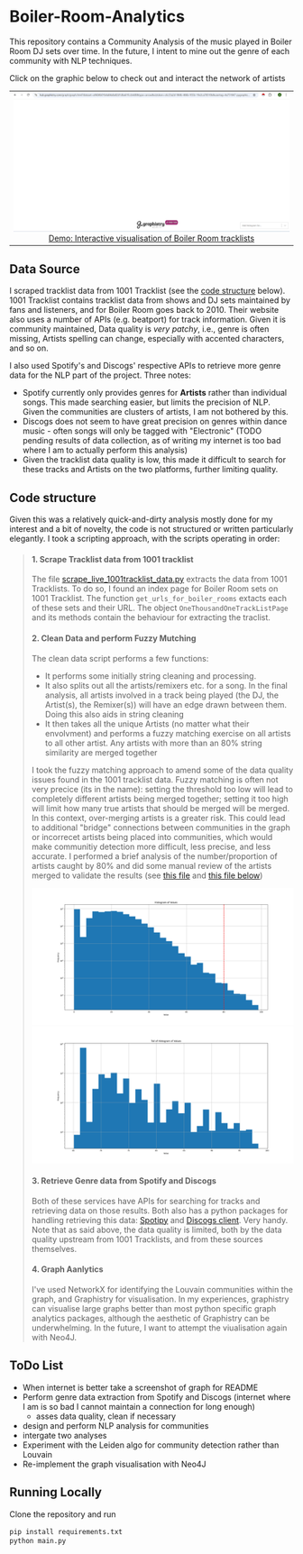 # Boiler-Room-Analytics
This repository contains a Community Analysis of the music played in Boiler Room DJ sets over time. In the future, I intent to mine out the genre of each community with NLP techniques.

Click on the graphic below to check out and interact the network of artists
<table style="width:100%;">
  <tr valign="top">
    <td align="center"><a href="https://hub.graphistry.com/graph/graph.html?dataset=a9604b01b4a84a0a82d1dba61fccb4d0&type=arrow&viztoken=c6c33a2d-984b-486b-955b-19e2ca78510b&usertag=4a751847-pygraphistry-0.34.17&splashAfter=1736163734&info=False&menu=False&showArrows=False&pointSize=0.7&edgeCurvature=0.0&edgeOpacity=0.5&pointOpacity=0.9" target="_blank"><img src="Images/br_analytics_screenshot.png" title="Click to open"></a>
    <a href="https://hub.graphistry.com/graph/graph.html?dataset=dc93907254204c92a86b67fa958ee0c8" target="_blank">Demo: Interactive visualisation of Boiler Room tracklists</a> 
    </td>
  </tr>
</table>

## Data Source
I scraped tracklist data from 1001 Tracklist (see the [code structure](#code-structure) below). 1001 Tracklist contains tracklist data from shows and DJ sets maintained by fans and listeners, and for Boiler Room goes back to 2010. Their website also uses a number of APIs (e.g. beatport) for track information. Given it is community maintained, Data quality is *very patchy*, i.e., genre is often missing, Artists spelling can change, especially with accented characters, and so on.

I also used Spotify's and Discogs' respective APIs to retrieve more genre data for the NLP part of the project. Three notes:
- Spotify currently only provides genres for **Artists** rather than individual songs. This made searching easier, but limits the precision of NLP. Given the communities are clusters of artists, I am not bothered by this.
- Discogs does not seem to have great precision on genres within dance music - often songs will only be tagged with "Electronic" (TODO pending results of data collection, as of writing my internet is too bad where I am to actually perform this analysis) 
- Given the tracklist data quality is low, this made it difficult to search for these tracks and Artists on the two platforms, further limiting quality.

## Code structure
Given this was a relatively quick-and-dirty analysis mostly done for my interest and a bit of novelty, the code is not structured or written particularly elegantly. I took a scripting approach, with the scripts operating in order:

> #### 1. Scrape Tracklist data from 1001 tracklist
> The file [scrape_live_1001tracklist_data.py](scrape_live_1001tracklist_data.py) extracts the data from 1001 Tracklists.
> To do so, I found an index page for Boiler Room sets on 1001 Tracklist. The function `get_urls_for_boiler_rooms` extacts each of these sets and their URL. The object `OneThousandOneTrackListPage` and its methods contain the behaviour for extracting the traclist.
>
> #### 2. Clean Data and perform Fuzzy Mutching
> The clean data script performs a few functions:
> - It performs some initially string cleaning and processing.
> - It also splits out all the artists/remixers etc. for a song. In the final analysis, all artists involved in a track being played (the DJ, the Artist(s), the Remixer(s)) will have an edge drawn between them. Doing this also aids in string cleaning
> - It then takes all the unique Artists (no matter what their envolvment) and performs a fuzzy matching exercise on all artists to all other artist. Any artists with more than an 80% string similarity are merged together
>
> I took the fuzzy matching approach to amend some of the data quality issues found in the 1001 tracklist data. Fuzzy matching is often not very precice (its in the name): setting the threshold too low will lead to completely different artists being merged together; setting it too high will limit how many true artists that should be merged will be merged.
> In this context, over-merging artists is a greater risk. This could lead to additional "bridge" connections between communities in the graph or incorrecet artists being placed into communities, which would make communitiy detection more difficult, less precise, and less accurate.
> I performed a brief analysis of the number/proportion of artists caught by 80% and did some manual review of the artists merged to validate the results (see [this file](Images/histogram_of_similarity_values.png) and [this file below]())
>
> [![Histogram of string similarity results for all combinations of artists](Images/histogram_of_similarity_values.png)](Images/histogram_of_similarity_values.png)
> [![The tail of the histogram for detailed analysis](Images/tail_of_histogram.png)](Images/tail_of_histogram.png)
>
> #### 3. Retrieve Genre data from Spotify and Discogs
> Both of these services have APIs for searching for tracks and retrieving data on those results. Both also has a python packages for handling retrieving this data: [Spotipy](https://github.com/spotipy-dev/spotipy) and [Discogs client](https://github.com/joalla/discogs_client). Very handy.
> Note that as said above, the data quality is limited, both by the data quality upstream from 1001 Tracklists, and from these sources themselves.
>
> #### 4. Graph Aanlytics
> I've used NetworkX for identifying the Louvain communities within the graph, and Graphistry for visualisation. In my experiences, graphistry can visualise large graphs better than most python specific graph analytics packages, although the aesthetic of Graphistry can be underwhelming. In the future, I want to attempt the viualisation again with Neo4J. 

## ToDo List
- When internet is better take a screenshot of graph for README
- Perform genre data extraction from Spotify and Discogs (internet where I am is so bad I cannot maintain a connection for long enough)
  - asses data quality, clean if necessary
- design and perform NLP analysis for communities
- intergate two analyses
- Experiment with the Leiden algo for community detection rather than Louvain
- Re-implement the graph visualisation with Neo4J

## Running Locally
Clone the repository and run
```
pip install requirements.txt
python main.py
```

